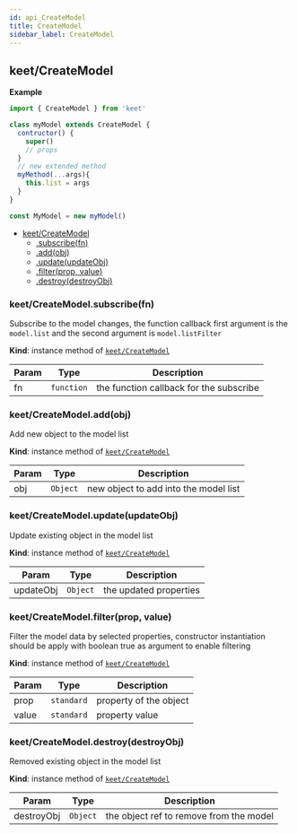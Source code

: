 ```yaml
---
id: api_CreateModel
title: CreateModel
sidebar_label: CreateModel
---
```


<a name="module_keet/CreateModel"></a>

## keet/CreateModel
**Example**  
```js
import { CreateModel } from 'keet'

class myModel extends CreateModel {
  contructor() {
    super()
    // props
  }
  // new extended method
  myMethod(...args){
    this.list = args
  }
}

const MyModel = new myModel()
```

* [keet/CreateModel](#module_keet/CreateModel)
    * [.subscribe(fn)](#module_keet/CreateModel+subscribe)
    * [.add(obj)](#module_keet/CreateModel+add)
    * [.update(updateObj)](#module_keet/CreateModel+update)
    * [.filter(prop, value)](#module_keet/CreateModel+filter)
    * [.destroy(destroyObj)](#module_keet/CreateModel+destroy)

<a name="module_keet/CreateModel+subscribe"></a>

### keet/CreateModel.subscribe(fn)
Subscribe to the model changes, the function callback first argument
is the ```model.list``` and the second argument is ```model.listFilter```

**Kind**: instance method of [<code>keet/CreateModel</code>](#module_keet/CreateModel)  

| Param | Type | Description |
| --- | --- | --- |
| fn | <code>function</code> | the function callback for the subscribe |

<a name="module_keet/CreateModel+add"></a>

### keet/CreateModel.add(obj)
Add new object to the model list

**Kind**: instance method of [<code>keet/CreateModel</code>](#module_keet/CreateModel)  

| Param | Type | Description |
| --- | --- | --- |
| obj | <code>Object</code> | new object to add into the model list |

<a name="module_keet/CreateModel+update"></a>

### keet/CreateModel.update(updateObj)
Update existing object in the model list

**Kind**: instance method of [<code>keet/CreateModel</code>](#module_keet/CreateModel)  

| Param | Type | Description |
| --- | --- | --- |
| updateObj | <code>Object</code> | the updated properties |

<a name="module_keet/CreateModel+filter"></a>

### keet/CreateModel.filter(prop, value)
Filter the model data by selected properties, constructor
instantiation should be apply with boolean true as argument
to enable filtering

**Kind**: instance method of [<code>keet/CreateModel</code>](#module_keet/CreateModel)  

| Param | Type | Description |
| --- | --- | --- |
| prop | <code>standard</code> | property of the object |
| value | <code>standard</code> | property value |

<a name="module_keet/CreateModel+destroy"></a>

### keet/CreateModel.destroy(destroyObj)
Removed existing object in the model list

**Kind**: instance method of [<code>keet/CreateModel</code>](#module_keet/CreateModel)  

| Param | Type | Description |
| --- | --- | --- |
| destroyObj | <code>Object</code> | the object ref to remove from the model |

